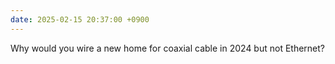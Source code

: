 ```yaml
---
date: 2025-02-15 20:37:00 +0900
---
```


Why would you wire a new home for coaxial cable in 2024 but not Ethernet?

